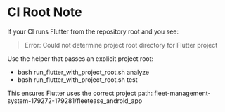 # CI Root Note

If your CI runs Flutter from the repository root and you see:
> Error: Could not determine project root directory for Flutter project

Use the helper that passes an explicit project root:

- bash run_flutter_with_project_root.sh analyze
- bash run_flutter_with_project_root.sh test

This ensures Flutter uses the correct project path:
fleet-management-system-179272-179281/fleetease_android_app
